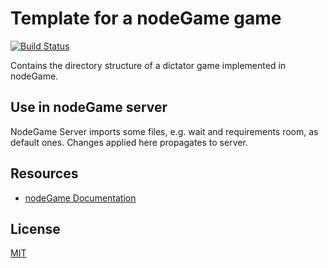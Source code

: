 # Template for a nodeGame game

[![Build Status](https://travis-ci.org/nodeGame/nodegame-game-template.png?branch=master)](https://travis-ci.org/nodeGame/nodegame-game-template)

Contains the directory structure of a dictator game implemented in nodeGame.

## Use in nodeGame server

NodeGame Server imports some files, e.g. wait and requirements room, as default ones. Changes applied here propagates to server.

## Resources

- [nodeGame Documentation](https://github.com/nodeGame/nodegame/wiki)

## License

[MIT](LICENSE)
